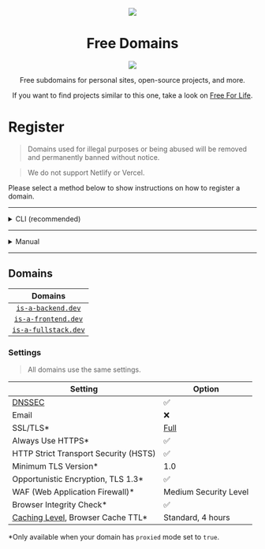 <p align="center">
  <img src="https://media.freesubdomains.org/cover.png">
</p>

<h1 align="center">Free Domains</h1>

<p align="center">
  <a href="https://github.com/free-domains/register/tree/main/domains"><img src="https://img.shields.io/github/directory-file-count/free-domains/register/domains?label=domains&style=for-the-badge&type=file"></a>
</p>

<p align="center">Free subdomains for personal sites, open-source projects, and more.</p>
<p align="center">If you want to find projects similar to this one, take a look on <a href="https://free-for.life/#/?id=domains">Free For Life</a>.</p>

# Register

> Domains used for illegal purposes or being abused will be removed and permanently banned without notice.

> We do not support Netlify or Vercel.

Please select a method below to show instructions on how to register a domain.

---

<details>
  <summary>CLI (recommended)</summary>
  <br>

  > The CLI has 3 prefixes: `domains`, `fd` and `free-domains`.

  1. Install the CLI

  You can install the CLI by running the following command:

  ```bash
  npm install @free-domains/cli -g
  ```

  2. Login to the CLI

  Run the following command to login to the CLI and follow the steps.

  ```bash
  domains login
  ```

  3. Register a domain

  Run the following command and follow the steps to register a subdomain.

  ```bash
  domains register
  ```

</details>

---

<details>
  <summary>Manual</summary>
  <br>

  1. **Star** and **[Fork](https://github.com/free-domains/register/fork)** this repository
  2. Add a new file called `example.domain.dev.json` in the `/domains` folder to register the `example` subdomain on the `domain.dev`.
    - An list of available domains can be found [here](#domains).
  3. Edit it to meet your needs.
    - The file listed below is just an **example**, provide a **valid** JSON file with your needs.
    - Make sure to remove any records that aren't needed.

  ```json
  {
      "domain": "is-a-fullstack.dev",
      "subdomain": "example",

      "owner": {
          "email": "hello@example.com"
      },

      "records": {
          "A": ["1.1.1.1", "1.0.0.1"],
          "AAAA": ["2606:4700:4700::1111", "2606:4700:4700::1001"],
          "CNAME": "example.com",
          "TXT": [
              {
                  "name": "@",
                  "value": "example_verification=1234567890"
              }
          ]
      },

      "proxied": false
  }
  ```

  4. Your pull request will be reviewed and merged.
    - **Do not** ignore the pull request checklist, this is _required_.
    - Make sure to keep an eye on your pull request in case we need you to make any changes!
  5. After the pull request is merged, please allow up to 24 hours for the changes to propagate _(in most cases it takes up to 5 minutes)_
  6. Enjoy your new domain!

</details>

---

## Domains

| Domains |
|:-:|
| [`is-a-backend.dev`](https://is-a-backend.dev) |
| [`is-a-frontend.dev`](https://is-a-frontend.dev) |
| [`is-a-fullstack.dev`](https://is-a-fullstack.dev) |

### Settings

> All domains use the same settings.

| Setting                                             | Option                |
|-----------------------------------------------------|-----------------------|
| [DNSSEC][dnssec]                                    | ✅                    |
| Email                                               | ❌                    |
| SSL/TLS*                                            | [Full][ssl-full]      |
| Always Use HTTPS*                                   | ✅                    |
| HTTP Strict Transport Security (HSTS)               | ✅                    |
| Minimum TLS Version*                                | 1.0                   |
| Opportunistic Encryption, TLS 1.3*                  | ✅                    |
| WAF (Web Application Firewall)*                     | Medium Security Level |
| Browser Integrity Check*                            | ✅                    |
| [Caching Level][caching-levels], Browser Cache TTL* | Standard, 4 hours     |

\*Only available when your domain has `proxied` mode set to `true`.

[dnssec]:https://developers.cloudflare.com/dns/additional-options/dnssec
[ssl-full]:https://developers.cloudflare.com/ssl/origin-configuration/ssl-modes/full
[caching-levels]:https://developers.cloudflare.com/cache/how-to/set-caching-levels
